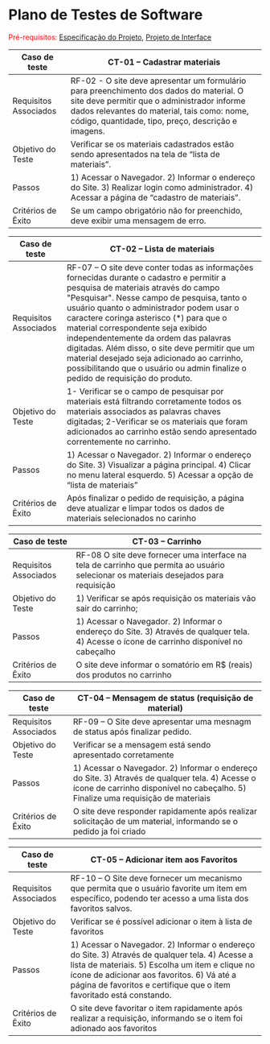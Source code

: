 # Plano de Testes de Software

<span style="color:red">Pré-requisitos: <a href="2-Especificação do Projeto.md"> Especificação do Projeto</a></span>, <a href="3-Projeto de Interface.md"> Projeto de Interface</a>

<!-- Apresente os cenários de testes utilizados na realização dos testes da sua aplicação. Escolha cenários de testes que demonstrem os requisitos sendo satisfeitos.

Enumere quais cenários de testes foram selecionados para teste. Neste tópico o grupo deve detalhar quais funcionalidades avaliadas, o grupo de usuários que foi escolhido para participar do teste e as ferramentas utilizadas. -->


|Caso de teste  | CT-01 – Cadastrar materiais  |
|-------|-------------------------|
|Requisitos Associados| RF-02 - O site deve apresentar um formulário para preenchimento dos dados do material. O site deve permitir que o administrador informe dados relevantes do material, tais como: nome, código, quantidade, tipo, preço, descrição e imagens. | 
|Objetivo do Teste| Verificar se os materiais cadastrados estão sendo apresentados na tela de “lista de materiais”. | 
|Passos|1) Acessar o Navegador. 2) Informar o endereço do Site. 3) Realizar login como administrador. 4) Acessar a página de “cadastro de materiais”.|
|Critérios de Êxito|Se um campo obrigatório não for preenchido, deve exibir uma mensagem de erro. |

 |Caso de teste  | CT-02 – Lista de materiais |
|-------|-------------------------|
|Requisitos Associados| RF-07 – O site deve conter todas as informações fornecidas durante o cadastro e permitir a pesquisa de materiais através do campo "Pesquisar". Nesse campo de pesquisa, tanto o usuário quanto o administrador podem usar o caractere coringa asterisco (*) para que o material correspondente seja exibido independentemente da ordem das palavras digitadas. Além disso, o site deve permitir que um material desejado seja adicionado ao carrinho, possibilitando que o usuário ou admin finalize o pedido de requisição do produto. | 
|Objetivo do Teste| 1- Verificar se o campo de pesquisar por materiais está filtrando corretamente todos os materiais associados as palavras chaves digitadas; 2-Verificar se os materiais que foram adicionados ao carrinho estão sendo apresentado correntemente no carrinho.| 
|Passos|1) Acessar o Navegador. 2) Informar o endereço do Site. 3) Visualizar a página principal. 4) Clicar no menu lateral esquerdo. 5) Acessar a opção de “lista de materiais”|
|Critérios de Êxito| Após finalizar o pedido de requisição, a página deve atualizar e limpar todos os dados de materiais selecionados no carinho|


|Caso de teste  | CT-03 – Carrinho  |
|-------|-------------------------|
|Requisitos Associados| RF-08 O site deve fornecer uma interface na tela de carrinho que permita ao usuário selecionar os materiais desejados para requisição | 
|Objetivo do Teste|1) Verificar se após requisição os materiais vão sair do carrinho;| 
|Passos|1) Acessar o Navegador. 2) Informar o endereço do Site. 3) Através de qualquer tela. 4) Acesse o ícone de carrinho disponível no cabeçalho|
|Critérios de Êxito| O site deve informar o somatório em R$ (reais) dos produtos no carrinho |

|Caso de teste  | CT-04 – Mensagem de status (requisição de material) |
|-------|-------------------------|
|Requisitos Associados| RF-09 – O Site deve apresentar uma mesnagm de status após finalizar pedido. | 
|Objetivo do Teste|Verificar se a mensagem está sendo apresentado corretamente| 
|Passos|1) Acessar o Navegador. 2) Informar o endereço do Site. 3) Através de qualquer tela. 4) Acesse o ícone de carrinho disponível no cabeçalho. 5) Finalize uma requisição de materiais|
|Critérios de Êxito|O site deve responder rapidamente após realizar solicitação de um material, informando se o pedido ja foi criado|

|Caso de teste | CT-05 – Adicionar item aos Favoritos |
|-------|-------------------------|
|Requisitos Associados| RF-10 – O Site deve fornecer um mecanismo que permita que o usuário favorite um item em específico, podendo ter acesso a uma lista dos favoritos salvos. | 
|Objetivo do Teste|Verificar se é possível adicionar o item à lista de favoritos| 
|Passos|1) Acessar o Navegador. 2) Informar o endereço do Site. 3) Através de qualquer tela. 4) Acesse a lista de materiais. 5) Escolha um item e clique no ícone de adicionar aos favoritos. 6) Vá até a página de favoritos e certifique que o item favoritado está constando.  |
|Critérios de Êxito|O site deve favoritar o item rapidamente após realizar a requisição, informando se o item foi adionado aos favoritos|

